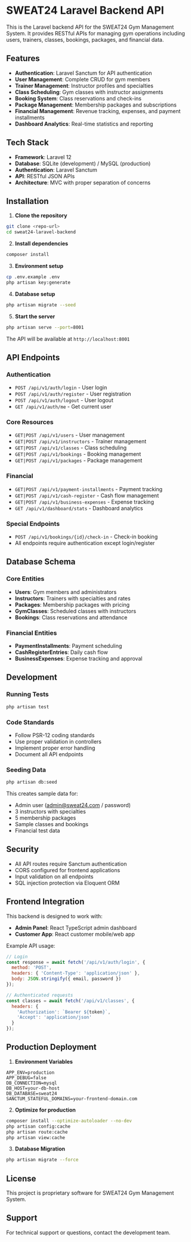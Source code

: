# SWEAT24 Laravel Backend API

This is the Laravel backend API for the SWEAT24 Gym Management System. It provides RESTful APIs for managing gym operations including users, trainers, classes, bookings, packages, and financial data.

## Features

- **Authentication**: Laravel Sanctum for API authentication
- **User Management**: Complete CRUD for gym members
- **Trainer Management**: Instructor profiles and specialties
- **Class Scheduling**: Gym classes with instructor assignments
- **Booking System**: Class reservations and check-ins
- **Package Management**: Membership packages and subscriptions
- **Financial Management**: Revenue tracking, expenses, and payment installments
- **Dashboard Analytics**: Real-time statistics and reporting

## Tech Stack

- **Framework**: Laravel 12
- **Database**: SQLite (development) / MySQL (production)
- **Authentication**: Laravel Sanctum
- **API**: RESTful JSON APIs
- **Architecture**: MVC with proper separation of concerns

## Installation

1. **Clone the repository**
```bash
git clone <repo-url>
cd sweat24-laravel-backend
```

2. **Install dependencies**
```bash
composer install
```

3. **Environment setup**
```bash
cp .env.example .env
php artisan key:generate
```

4. **Database setup**
```bash
php artisan migrate --seed
```

5. **Start the server**
```bash
php artisan serve --port=8001
```

The API will be available at `http://localhost:8001`

## API Endpoints

### Authentication
- `POST /api/v1/auth/login` - User login
- `POST /api/v1/auth/register` - User registration
- `POST /api/v1/auth/logout` - User logout
- `GET /api/v1/auth/me` - Get current user

### Core Resources
- `GET|POST /api/v1/users` - User management
- `GET|POST /api/v1/instructors` - Trainer management
- `GET|POST /api/v1/classes` - Class scheduling
- `GET|POST /api/v1/bookings` - Booking management
- `GET|POST /api/v1/packages` - Package management

### Financial
- `GET|POST /api/v1/payment-installments` - Payment tracking
- `GET|POST /api/v1/cash-register` - Cash flow management
- `GET|POST /api/v1/business-expenses` - Expense tracking
- `GET /api/v1/dashboard/stats` - Dashboard analytics

### Special Endpoints
- `POST /api/v1/bookings/{id}/check-in` - Check-in booking
- All endpoints require authentication except login/register

## Database Schema

### Core Entities
- **Users**: Gym members and administrators
- **Instructors**: Trainers with specialties and rates
- **Packages**: Membership packages with pricing
- **GymClasses**: Scheduled classes with instructors
- **Bookings**: Class reservations and attendance

### Financial Entities
- **PaymentInstallments**: Payment scheduling
- **CashRegisterEntries**: Daily cash flow
- **BusinessExpenses**: Expense tracking and approval

## Development

### Running Tests
```bash
php artisan test
```

### Code Standards
- Follow PSR-12 coding standards
- Use proper validation in controllers
- Implement proper error handling
- Document all API endpoints

### Seeding Data
```bash
php artisan db:seed
```

This creates sample data for:
- Admin user (admin@sweat24.com / password)
- 3 instructors with specialties
- 5 membership packages
- Sample classes and bookings
- Financial test data

## Security

- All API routes require Sanctum authentication
- CORS configured for frontend applications
- Input validation on all endpoints
- SQL injection protection via Eloquent ORM

## Frontend Integration

This backend is designed to work with:
- **Admin Panel**: React TypeScript admin dashboard
- **Customer App**: React customer mobile/web app

Example API usage:
```javascript
// Login
const response = await fetch('/api/v1/auth/login', {
  method: 'POST',
  headers: { 'Content-Type': 'application/json' },
  body: JSON.stringify({ email, password })
});

// Authenticated requests
const classes = await fetch('/api/v1/classes', {
  headers: { 
    'Authorization': `Bearer ${token}`,
    'Accept': 'application/json'
  }
});
```

## Production Deployment

1. **Environment Variables**
```env
APP_ENV=production
APP_DEBUG=false
DB_CONNECTION=mysql
DB_HOST=your-db-host
DB_DATABASE=sweat24
SANCTUM_STATEFUL_DOMAINS=your-frontend-domain.com
```

2. **Optimize for production**
```bash
composer install --optimize-autoloader --no-dev
php artisan config:cache
php artisan route:cache
php artisan view:cache
```

3. **Database Migration**
```bash
php artisan migrate --force
```

## License

This project is proprietary software for SWEAT24 Gym Management System.

## Support

For technical support or questions, contact the development team.
